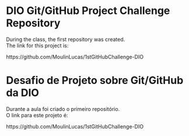 # DIO Git/GitHub Project Challenge Repository
<p>During the class, the first repository was created.<br>
The link for this project is:</p>
https://github.com/MoulinLucas/1stGitHubChallenge-DIO

# Desafio de Projeto sobre Git/GitHub da DIO
<p>Durante a aula foi criado o primeiro repositório.<br>
O link para este projeto é:</p>
https://github.com/MoulinLucas/1stGitHubChallenge-DIO
